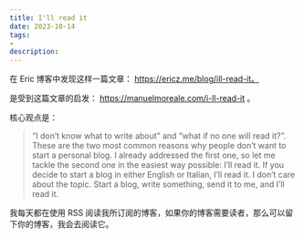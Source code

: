 ```yaml
---
title: I'll read it
date: 2023-10-14
tags:
- 
description: 
---
```



在 Eric 博客中发现这样一篇文章： https://ericz.me/blog/ill-read-it。  

是受到这篇文章的启发： https://manuelmoreale.com/i-ll-read-it 。

核心观点是：
> “I don’t know what to write about” and “what if no one will read it?”. These are the two most common reasons why people don’t want to start a personal blog. I already addressed the first one, so let me tackle the second one in the easiest way possible: I’ll read it. If you decide to start a blog in either English or Italian, I’ll read it. I don’t care about the topic. Start a blog, write something, send it to me, and I’ll read it.

我每天都在使用 RSS 阅读我所订阅的博客，如果你的博客需要读者，那么可以留下你的博客，我会去阅读它。

